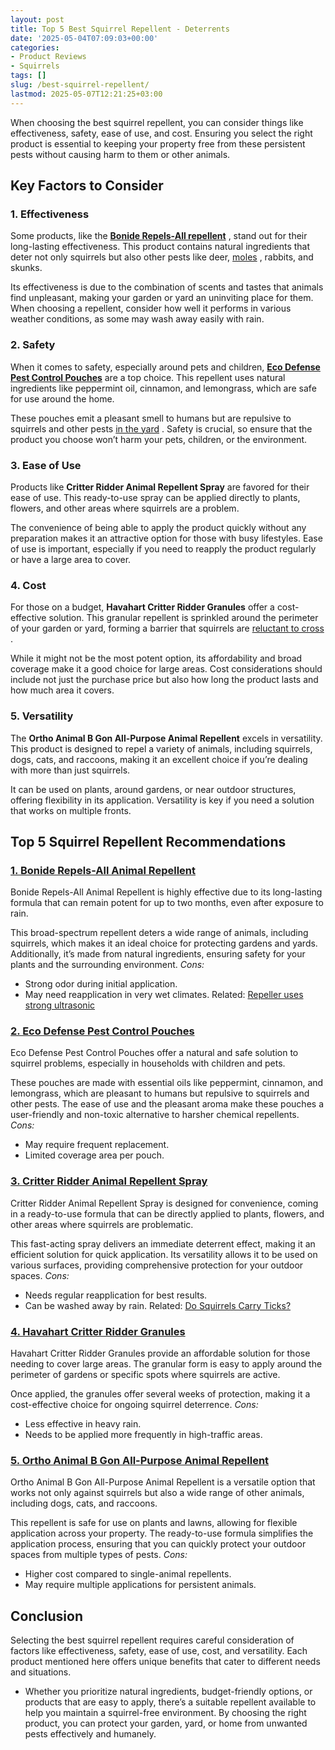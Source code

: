 ```yaml
---
layout: post
title: Top 5 Best Squirrel Repellent - Deterrents
date: '2025-05-04T07:09:03+00:00'
categories:
- Product Reviews
- Squirrels
tags: []
slug: /best-squirrel-repellent/
lastmod: 2025-05-07T12:21:25+03:00
---
```


When choosing the best squirrel repellent, you can consider things like effectiveness, safety, ease of use, and cost. Ensuring you select the right product is essential to keeping your property free from these persistent pests without causing harm to them or other animals.
## Key Factors to Consider
### **1. Effectiveness**
Some products, like the
[**Bonide Repels-All repellent**](https://www.amazon.com/dp/B002ITKVKU/?tag=p-policy-20)
, stand out for their long-lasting effectiveness. This product contains natural ingredients that deter not only squirrels but also other pests like deer,
[moles](https://pestpolicy.com/best-mole-traps/)
, rabbits, and skunks.

Its effectiveness is due to the combination of scents and tastes that animals find unpleasant, making your garden or yard an uninviting place for them. When choosing a repellent, consider how well it performs in various weather conditions, as some may wash away easily with rain.
### **2. Safety**
When it comes to safety, especially around pets and children,
[**Eco Defense Pest Control Pouches**](https://www.amazon.com/dp/B019G1TXII/?tag=p-policy-20)
are a top choice. This repellent uses natural ingredients like peppermint oil, cinnamon, and lemongrass, which are safe for use around the home.

These pouches emit a pleasant smell to humans but are repulsive to squirrels and other pests
[in the yard](https://pestpolicy.com/how-to-get-rid-of-squirrels-in-the-yard/)
. Safety is crucial, so ensure that the product you choose won’t harm your pets, children, or the environment.
### **3. Ease of Use**
Products like
**Critter Ridder Animal Repellent Spray**
are favored for their ease of use. This ready-to-use spray can be applied directly to plants, flowers, and other areas where squirrels are a problem.

The convenience of being able to apply the product quickly without any preparation makes it an attractive option for those with busy lifestyles. Ease of use is important, especially if you need to reapply the product regularly or have a large area to cover.
### **4. Cost**
For those on a budget,
**Havahart Critter Ridder Granules**
offer a cost-effective solution. This granular repellent is sprinkled around the perimeter of your garden or yard, forming a barrier that squirrels are
[reluctant to cross](https://pestpolicy.com/best-poison-for-squirrels/)
.

While it might not be the most potent option, its affordability and broad coverage make it a good choice for large areas. Cost considerations should include not just the purchase price but also how long the product lasts and how much area it covers.
### **5. Versatility**
The
**Ortho Animal B Gon All-Purpose Animal Repellent**
excels in versatility. This product is designed to repel a variety of animals, including squirrels, dogs, cats, and raccoons, making it an excellent choice if you’re dealing with more than just squirrels.

It can be used on plants, around gardens, or near outdoor structures, offering flexibility in its application. Versatility is key if you need a solution that works on multiple fronts.
## Top 5 Squirrel Repellent Recommendations
### [**1. Bonide Repels-All Animal Repellent**](https://www.amazon.com/dp/B002ITKVKU/?tag=p-policy-20)
Bonide Repels-All Animal Repellent is highly effective due to its long-lasting formula that can remain potent for up to two months, even after exposure to rain.

This broad-spectrum repellent deters a wide range of animals, including squirrels, which makes it an ideal choice for protecting gardens and yards. Additionally, it’s made from natural ingredients, ensuring safety for your plants and the surrounding environment.
*Cons:*
- Strong odor during initial application.
- May need reapplication in very wet climates.
Related:
[Repeller uses strong ultrasonic](https://pestpolicy.com/best-ultrasonic-pest-repellers/)
### [**2. Eco Defense Pest Control Pouches**](https://www.amazon.com/dp/B019G1TXII/?tag=p-policy-20)
Eco Defense Pest Control Pouches offer a natural and safe solution to squirrel problems, especially in households with children and pets.

These pouches are made with essential oils like peppermint, cinnamon, and lemongrass, which are pleasant to humans but repulsive to squirrels and other pests. The ease of use and the pleasant aroma make these pouches a user-friendly and non-toxic alternative to harsher chemical repellents.
*Cons:*
- May require frequent replacement.
- Limited coverage area per pouch.
### [**3. Critter Ridder Animal Repellent Spray**](https://www.amazon.com/dp/B01CKLLMQ2/?tag=p-policy-20)
Critter Ridder Animal Repellent Spray is designed for convenience, coming in a ready-to-use formula that can be directly applied to plants, flowers, and other areas where squirrels are problematic.

This fast-acting spray delivers an immediate deterrent effect, making it an efficient solution for quick application. Its versatility allows it to be used on various surfaces, providing comprehensive protection for your outdoor spaces.
*Cons:*
- Needs regular reapplication for best results.
- Can be washed away by rain.
Related:
[Do Squirrels Carry Ticks?](https://pestpolicy.com/do-squirrels-carry-ticks/)
### [**4. Havahart Critter Ridder Granules**](https://www.amazon.com/dp/B000F0BVYE/?tag=p-policy-20)
Havahart Critter Ridder Granules provide an affordable solution for those needing to cover large areas. The granular form is easy to apply around the perimeter of gardens or specific spots where squirrels are active.

Once applied, the granules offer several weeks of protection, making it a cost-effective choice for ongoing squirrel deterrence.
*Cons:*
- Less effective in heavy rain.
- Needs to be applied more frequently in high-traffic areas.
### [**5. Ortho Animal B Gon All-Purpose Animal Repellent**](https://www.amazon.com/dp/B009QAPT24/?tag=p-policy-20)
Ortho Animal B Gon All-Purpose Animal Repellent is a versatile option that works not only against squirrels but also a wide range of other animals, including dogs, cats, and raccoons.

This repellent is safe for use on plants and lawns, allowing for flexible application across your property. The ready-to-use formula simplifies the application process, ensuring that you can quickly protect your outdoor spaces from multiple types of pests.
*Cons:*
- Higher cost compared to single-animal repellents.
- May require multiple applications for persistent animals.
## Conclusion
Selecting the best squirrel repellent requires careful consideration of factors like effectiveness, safety, ease of use, cost, and versatility. Each product mentioned here offers unique benefits that cater to different needs and situations.
- Whether you prioritize natural ingredients, budget-friendly options, or products that are easy to apply, there’s a suitable repellent available to help you maintain a squirrel-free environment.
By choosing the right product, you can protect your garden, yard, or home from unwanted pests effectively and humanely.
